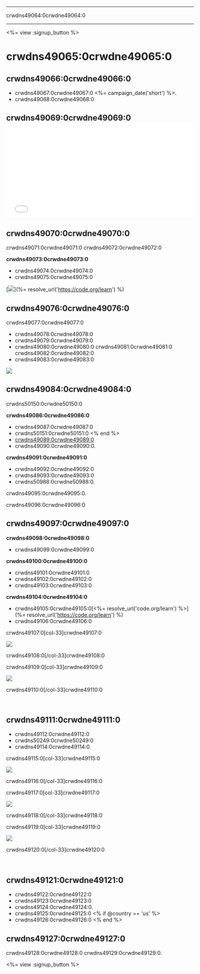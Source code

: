 * * *

crwdns49064:0crwdne49064:0

* * *

<%= view :signup_button %>

# crwdns49065:0crwdne49065:0

## crwdns49066:0crwdne49066:0

  * crwdns49067:0crwdne49067:0 <%= campaign_date('short') %>.
  * crwdns49068:0crwdne49068:0

## crwdns49069:0crwdne49069:0 <iframe width="500" height="255" src="//www.youtube.com/embed/SrnvvWDm73k" frameborder="0" allowfullscreen></iframe>
## crwdns49070:0crwdne49070:0

crwdns49071:0crwdne49071:0 crwdns49072:0crwdne49072:0

**crwdns49073:0crwdne49073:0**

  * crwdns49074:0crwdne49074:0
  * crwdns49075:0crwdne49075:0

[![](/images/fit-700/tutorials.png)](%= resolve_url('https://code.org/learn') %)

## crwdns49076:0crwdne49076:0

crwdns49077:0crwdne49077:0

  * crwdns49078:0crwdne49078:0
  * crwdns49079:0crwdne49079:0
  * crwdns49080:0crwdne49080:0 crwdns49081:0crwdne49081:0 crwdns49082:0crwdne49082:0
  * crwdns49083:0crwdne49083:0

![](/images/fit-350/group_ipad.jpg)

## crwdns49084:0crwdne49084:0

crwdns50150:0crwdne50150:0

**crwdns49086:0crwdne49086:0**

  * crwdns49087:0crwdne49087:0
  * crwdns50151:0crwdne50151:0 <% end %>
  * [crwdns49089:0crwdne49089:0](https://www.youtube.com/watch?v=6XvmhE1J9PY)
  * crwdns49090:0crwdne49090:0.

**crwdns49091:0crwdne49091:0**

  * crwdns49092:0crwdne49092:0
  * crwdns49093:0crwdne49093:0
  * crwdns50988:0crwdne50988:0.

crwdns49095:0crwdne49095:0.

crwdns49096:0crwdne49096:0

## crwdns49097:0crwdne49097:0

**crwdns49098:0crwdne49098:0**

  * crwdns49099:0crwdne49099:0

**crwdns49100:0crwdne49100:0**

  * crwdns49101:0crwdne49101:0
  * crwdns49102:0crwdne49102:0
  * crwdns49103:0crwdne49103:0

**crwdns49104:0crwdne49104:0**

  * crwdns49105:0crwdne49105:0[<%= resolve_url('code.org/learn') %>](%= resolve_url('https://code.org/learn') %)
  * crwdns49106:0crwdne49106:0

crwdns49107:0[col-33]crwdne49107:0

![](/images/fit-250/highschoolgirls.jpeg)

crwdns49108:0[/col-33]crwdne49108:0

crwdns49109:0[col-33]crwdne49109:0

![](/images/fit-300/group_ar.jpg)

crwdns49110:0[/col-33]crwdne49110:0

<p style="clear:both">
  &nbsp;
</p>

## crwdns49111:0crwdne49111:0

  * crwdns49112:0crwdne49112:0
  * crwdns50249:0crwdne50249:0
  * crwdns49114:0crwdne49114:0

crwdns49115:0[col-33]crwdne49115:0

![](/images/fit-250/celebrate2.jpeg)

crwdns49116:0[/col-33]crwdne49116:0

crwdns49117:0[col-33]crwdne49117:0

![](/images/fit-260/highlight-certificates.jpg)

crwdns49118:0[/col-33]crwdne49118:0

crwdns49119:0[col-33]crwdne49119:0

![](/images/fit-300/boy-certificate.jpg)

crwdns49120:0[/col-33]crwdne49120:0

<p style="clear:both">
  &nbsp;
</p>

## crwdns49121:0crwdne49121:0

  * crwdns49122:0crwdne49122:0
  * crwdns49123:0crwdne49123:0 
  * crwdns49124:0crwdne49124:0.
  * crwdns49125:0crwdne49125:0 <% if @country == 'us' %>
  * crwdns49126:0crwdne49126:0 <% end %>

## crwdns49127:0crwdne49127:0

crwdns49128:0crwdne49128:0 crwdns49129:0crwdne49129:0.

<%= view :signup_button %>